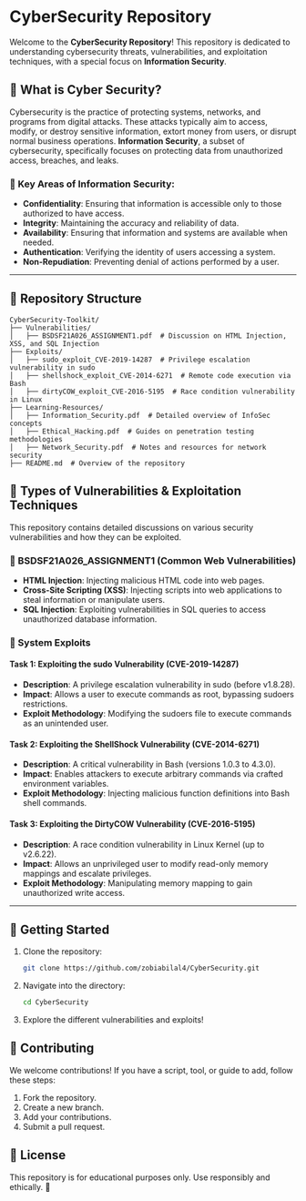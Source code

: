 # CyberSecurity Repository

Welcome to the **CyberSecurity Repository**! This repository is dedicated to understanding cybersecurity threats, vulnerabilities, and exploitation techniques, with a special focus on **Information Security**.

## 🔐 What is Cyber Security?
Cybersecurity is the practice of protecting systems, networks, and programs from digital attacks. These attacks typically aim to access, modify, or destroy sensitive information, extort money from users, or disrupt normal business operations. **Information Security**, a subset of cybersecurity, specifically focuses on protecting data from unauthorized access, breaches, and leaks.

### 📌 Key Areas of Information Security:
- **Confidentiality**: Ensuring that information is accessible only to those authorized to have access.
- **Integrity**: Maintaining the accuracy and reliability of data.
- **Availability**: Ensuring that information and systems are available when needed.
- **Authentication**: Verifying the identity of users accessing a system.
- **Non-Repudiation**: Preventing denial of actions performed by a user.

---

## 📂 Repository Structure
```
CyberSecurity-Toolkit/
├── Vulnerabilities/
│   ├── BSDSF21A026_ASSIGNMENT1.pdf  # Discussion on HTML Injection, XSS, and SQL Injection
├── Exploits/
│   ├── sudo_exploit_CVE-2019-14287  # Privilege escalation vulnerability in sudo
│   ├── shellshock_exploit_CVE-2014-6271  # Remote code execution via Bash
│   ├── dirtyCOW_exploit_CVE-2016-5195  # Race condition vulnerability in Linux
├── Learning-Resources/
│   ├── Information_Security.pdf  # Detailed overview of InfoSec concepts
│   ├── Ethical_Hacking.pdf  # Guides on penetration testing methodologies
│   ├── Network_Security.pdf  # Notes and resources for network security
├── README.md  # Overview of the repository
```

## 🔎 Types of Vulnerabilities & Exploitation Techniques
This repository contains detailed discussions on various security vulnerabilities and how they can be exploited.

### 📌 BSDSF21A026_ASSIGNMENT1 (Common Web Vulnerabilities)
- **HTML Injection**: Injecting malicious HTML code into web pages.
- **Cross-Site Scripting (XSS)**: Injecting scripts into web applications to steal information or manipulate users.
- **SQL Injection**: Exploiting vulnerabilities in SQL queries to access unauthorized database information.

### 📌 System Exploits
#### **Task 1: Exploiting the sudo Vulnerability (CVE-2019-14287)**
- **Description**: A privilege escalation vulnerability in sudo (before v1.8.28).
- **Impact**: Allows a user to execute commands as root, bypassing sudoers restrictions.
- **Exploit Methodology**: Modifying the sudoers file to execute commands as an unintended user.

#### **Task 2: Exploiting the ShellShock Vulnerability (CVE-2014-6271)**
- **Description**: A critical vulnerability in Bash (versions 1.0.3 to 4.3.0).
- **Impact**: Enables attackers to execute arbitrary commands via crafted environment variables.
- **Exploit Methodology**: Injecting malicious function definitions into Bash shell commands.

#### **Task 3: Exploiting the DirtyCOW Vulnerability (CVE-2016-5195)**
- **Description**: A race condition vulnerability in Linux Kernel (up to v2.6.22).
- **Impact**: Allows an unprivileged user to modify read-only memory mappings and escalate privileges.
- **Exploit Methodology**: Manipulating memory mapping to gain unauthorized write access.

---

## 🚀 Getting Started
1. Clone the repository:
   ```sh
   git clone https://github.com/zobiabilal4/CyberSecurity.git
   ```
2. Navigate into the directory:
   ```sh
   cd CyberSecurity
   ```
3. Explore the different vulnerabilities and exploits!

## 🎯 Contributing
We welcome contributions! If you have a script, tool, or guide to add, follow these steps:
1. Fork the repository.
2. Create a new branch.
3. Add your contributions.
4. Submit a pull request.

## 📜 License
This repository is for educational purposes only. Use responsibly and ethically. 🚀
